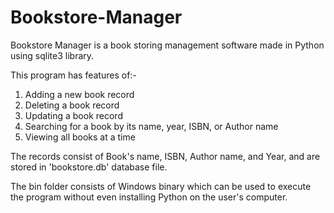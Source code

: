 # Bookstore-Manager
Bookstore Manager is a book storing management software made in Python using sqlite3 library.

This program has features of:-
1. Adding a new book record
2. Deleting a book record
3. Updating a book record
4. Searching for a book by its name, year, ISBN, or Author name
5. Viewing all books at a time

The records consist of Book's name, ISBN, Author name, and Year, and are stored in 'bookstore.db' database file.

 The bin folder consists of Windows binary which can be used to execute the program without even installing Python on the user's computer.
